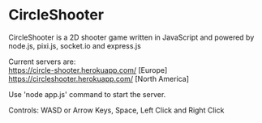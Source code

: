 # CircleShooter

CircleShooter is a 2D shooter game written in JavaScript and powered by node.js, pixi.js, socket.io and express.js

Current servers are:  
https://circle-shooter.herokuapp.com/ [Europe]  
https://circleshooter.herokuapp.com/ [North America]

Use 'node app.js' command to start the server.

Controls: WASD or Arrow Keys, Space, Left Click and Right Click
